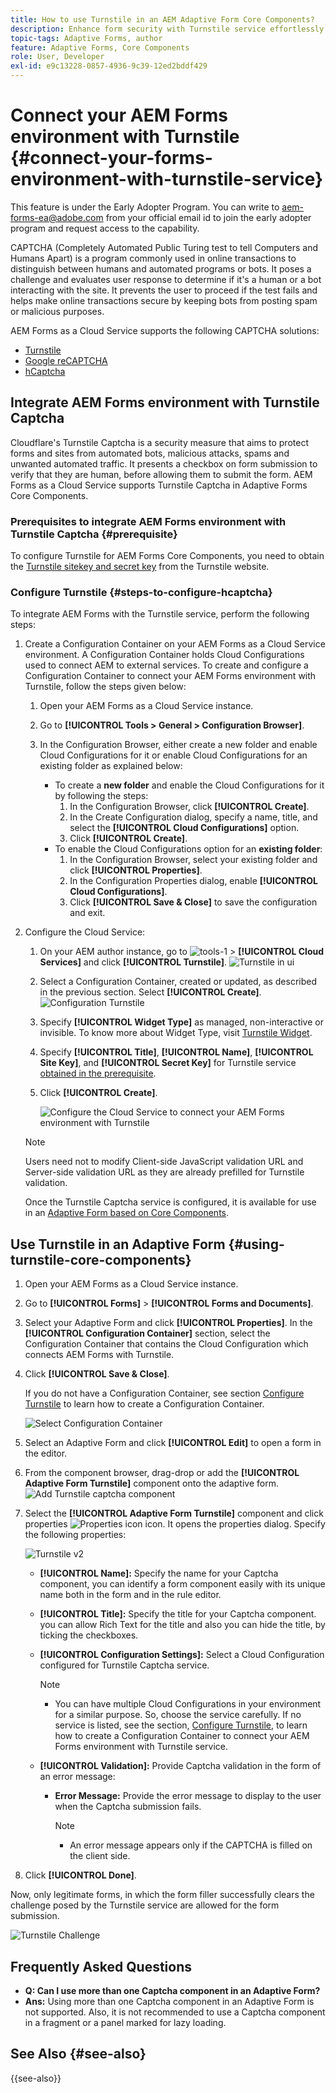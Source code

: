 ```yaml
---
title: How to use Turnstile in an AEM Adaptive Form Core Components?
description: Enhance form security with Turnstile service effortlessly. Step-by-step guide inside!
topic-tags: Adaptive Forms, author
feature: Adaptive Forms, Core Components
role: User, Developer
exl-id: e9c13228-0857-4936-9c39-12ed2bddf429
---
```

# Connect your AEM Forms environment with Turnstile {#connect-your-forms-environment-with-turnstile-service}

<span class="preview"> This feature is under the Early Adopter Program. You can write to aem-forms-ea@adobe.com from your official email id to join the early adopter program and request access to the capability. </span>

CAPTCHA (Completely Automated Public Turing test to tell Computers and Humans Apart) is a program commonly used in online transactions to distinguish between humans and automated programs or bots. It poses a challenge and evaluates user response to determine if it's a human or a bot interacting with the site. It prevents the user to proceed if the test fails and helps make online transactions secure by keeping bots from posting spam or malicious purposes. 

AEM Forms as a Cloud Service supports the following CAPTCHA solutions: 


* [Turnstile](/help/forms/integrate-adaptive-forms-turnstile-core-components.md)
* [Google reCAPTCHA](/help/forms/captcha-adaptive-forms-core-components.md)
* [hCaptcha](/help/forms/integrate-adaptive-forms-hcaptcha-core-components.md)  

<!-- ![Turnstile](assets/Turnstile-challenge.png)-->

## Integrate AEM Forms environment with Turnstile Captcha

Cloudflare's Turnstile Captcha is a security measure that aims to protect forms and sites from automated bots, malicious attacks, spams and unwanted automated traffic. It presents a checkbox on form submission to verify that they are human, before allowing them to submit the form. AEM Forms as a Cloud Service supports Turnstile Captcha in Adaptive Forms Core Components.

### Prerequisites to integrate AEM Forms environment with Turnstile Captcha {#prerequisite}

To configure Turnstile for AEM Forms Core Components, you need to obtain the [Turnstile sitekey and secret key](https://developers.cloudflare.com/turnstile/get-started/) from the Turnstile website.

### Configure Turnstile {#steps-to-configure-hcaptcha}

To integrate AEM Forms with the Turnstile service, perform the following steps:

1. Create a Configuration Container on your AEM Forms as a Cloud Service environment. A Configuration Container holds Cloud Configurations used to connect AEM to external services. To create and configure a Configuration Container to connect your AEM Forms environment with Turnstile, follow the steps given below:
    1. Open your AEM Forms as a Cloud Service instance. 
    1. Go to **[!UICONTROL Tools > General > Configuration Browser]**.  
    1. In the Configuration Browser, either create a new folder and enable Cloud Configurations for it or enable Cloud Configurations for an existing folder as explained below:

        * To create a **new folder** and enable the Cloud Configurations for it by following the steps:
            1. In the Configuration Browser, click **[!UICONTROL Create]**. 
            1. In the Create Configuration dialog, specify a name, title, and select the **[!UICONTROL Cloud Configurations]** option. 
            1. Click **[!UICONTROL Create]**.
        * To enable the Cloud Configurations option for an **existing folder**:
            1. In the Configuration Browser, select your existing folder and click **[!UICONTROL Properties]**.
            1. In the Configuration Properties dialog, enable **[!UICONTROL Cloud Configurations]**.
            1. Click **[!UICONTROL Save & Close]** to save the configuration and exit.

1. Configure the Cloud Service: 
    1. On your AEM author instance, go to ![tools-1](assets/tools-1.png) &gt; **[!UICONTROL Cloud Services]** and click **[!UICONTROL Turnstile]**.
        ![Turnstile in ui](assets/turnstile-in-ui.png)
    1. Select a Configuration Container, created or updated, as described in the previous section. Select **[!UICONTROL Create]**.
        ![Configuration Turnstile](assets/config-hcaptcha.png)
    1. Specify **[!UICONTROL Widget Type]** as managed, non-interactive or invisible. To know more about Widget Type, visit [Turnstile Widget](https://developers.cloudflare.com/turnstile/concepts/widget/).
    1. Specify **[!UICONTROL Title]**, **[!UICONTROL Name]**, **[!UICONTROL Site Key]**, and **[!UICONTROL Secret Key]** for Turnstile service [obtained in the prerequisite](#prerequisite). 
    1. Click **[!UICONTROL Create]**.

        ![Configure the Cloud Service to connect your AEM Forms environment with Turnstile](assets/config-turntstile-cc.png)

    >[!NOTE]
    >
    > Users need not to modify Client-side JavaScript validation URL and Server-side validation URL as they are already prefilled for Turnstile validation.

   Once the Turnstile Captcha service is configured, it is available for use in an [Adaptive Form based on Core Components](https://experienceleague.adobe.com/en/docs/experience-manager-core-components/using/adaptive-forms/introduction).

## Use Turnstile in an Adaptive Form {#using-turnstile-core-components}

1. Open your AEM Forms as a Cloud Service instance. 
1. Go to **[!UICONTROL Forms]** > **[!UICONTROL Forms and Documents]**.
1. Select your Adaptive Form and click **[!UICONTROL Properties]**. In the **[!UICONTROL Configuration Container]** section, select the Configuration Container that contains the Cloud Configuration which connects AEM Forms with Turnstile.
1. Click **[!UICONTROL Save & Close]**.

    If you do not have a Configuration Container, see section [Configure Turnstile](#steps-to-configure-hcaptcha) to learn how to create a Configuration Container.

    ![Select Configuration Container](/help/forms/assets/captcha-properties.png)

1. Select an Adaptive Form and click **[!UICONTROL Edit]** to open a form in the editor.
1. From the component browser, drag-drop or add the **[!UICONTROL Adaptive Form Turnstile]** component onto the adaptive form.
    ![Add Turnstile captcha component](/help/forms/assets/turnstile-v2.png)
1. Select the **[!UICONTROL Adaptive Form Turnstile]** component and click properties ![Properties icon](assets/configure-icon.svg) icon. It opens the properties dialog. Specify the following properties:

    ![Turnstile v2](assets/turnstile-settings-for-v2.png)

    * **[!UICONTROL Name]:** Specify the name for your Captcha component, you can identify a form component easily with its unique name both in the form and in the rule editor.
    * **[!UICONTROL Title]:** Specify the title for your Captcha component. you can allow Rich Text for the title and also you can hide the title, by ticking the checkboxes.
    * **[!UICONTROL Configuration Settings]:** Select a Cloud Configuration configured for Turnstile Captcha service.
        
        >[!NOTE]
        >
        >* You can have multiple Cloud Configurations in your environment for a similar purpose. So, choose the service carefully. If no service is listed, see the section, [Configure Turnstile](#steps-to-configure-hcaptcha), to learn how to create a Configuration Container to connect your AEM Forms environment with Turnstile service.

    * **[!UICONTROL Validation]:** Provide Captcha validation in the form of an error message:

        * **Error Message:** Provide the error message to display to the user when the Captcha submission fails. 
            
            >[!NOTE]
            >
            >* An error message appears only if the CAPTCHA is filled on the client side.
            
1. Click **[!UICONTROL Done]**.


Now, only legitimate forms, in which the form filler successfully clears the challenge posed by the Turnstile service are allowed for the form submission.

![Turnstile Challenge](assets/turnstile-challenge.png)


## Frequently Asked Questions

* **Q: Can I use more than one Captcha component in an Adaptive Form?**
* **Ans:** Using more than one Captcha component in an Adaptive Form is not supported. Also, it is not recommended to use a Captcha component in a fragment or a panel marked for lazy loading.

## See Also {#see-also}

{{see-also}}
